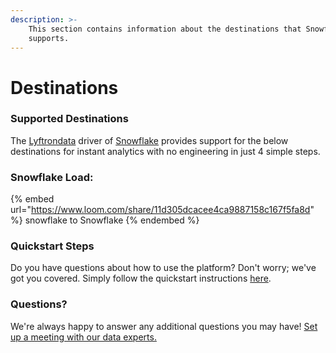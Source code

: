 ```yaml
---
description: >-
    This section contains information about the destinations that Snowflake
    supports.
---
```


# Destinations

### Supported Destinations

The [Lyftrondata](https://www.lyftrondata.com/) driver of [Snowflake](https://www.lyftrondata.com/integration/snowflake/) provides support for the below destinations for instant analytics with no engineering in just 4 simple steps.

### Snowflake Load:

{% embed url="https://www.loom.com/share/11d305dcacee4ca9887158c167f5fa8d" %}
snowflake to Snowflake
{% endembed %}

### Quickstart Steps

Do you have questions about how to use the platform? Don't worry; we've got you covered. Simply follow the quickstart instructions [here](../../../quickstart-steps.md).

### Questions? <a href="#questions" id="questions"></a>

We're always happy to answer any additional questions you may have! [Set up a meeting with our data experts.](https://www.lyftrondata.com/book-a-meeting/)

